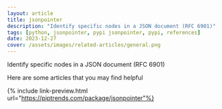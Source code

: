 ```yaml
---
layout: article
title: jsonpointer
description: "Identify specific nodes in a JSON document (RFC 6901)"
tags: [python, jsonpointer, pypi jsonpointer, pypi, references]
date: 2023-12-27
cover: /assets/images/related-articles/general.png
---
```


Identify specific nodes in a JSON document (RFC 6901)

Here are some articles that you may find helpful

{% include link-preview.html url="https://piptrends.com/package/jsonpointer"%}